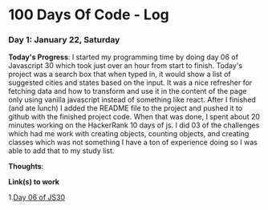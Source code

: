 # 100 Days Of Code - Log

### Day 1: January 22, Saturday

**Today's Progress**: I started my programming time by doing day 06 of Javascript 30 which took just over an hour from start to finish. Today's project was a search box that when typed in, it would show a list of suggested cities and states based on the input. It was a nice refresher for fetching data and how to transform and use it in the content of the page only using vanilla javascript instead of something like react. After I finished (and ate lunch) I added the README file to the project and pushed it to github with the finished project code. When that was done, I spent about 20 minutes working on the HackerRank 10 days of js. I did 03 of the challenges which had me work with creating objects, counting objects, and creating classes which was not something I have a ton of experience doing so I was able to add that to my study list.

**Thoughts**:

**Link(s) to work**

1.[Day 06 of JS30](https://github.com/TheNootLinja/js30-06-AjaxTypeAhead)
